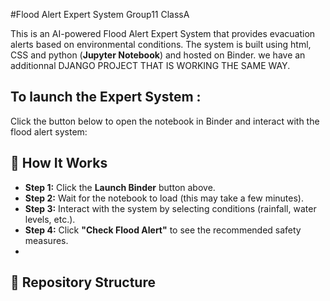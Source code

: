 #Flood Alert Expert System  Group11 ClassA

This is an AI-powered Flood Alert Expert System that provides evacuation alerts based on environmental conditions. The system is built using html, CSS and python (**Jupyter Notebook**) and hosted on Binder. we have an additionnal DJANGO PROJECT THAT IS WORKING THE SAME WAY.  

## To launch the Expert System : 
Click the button below to open the notebook in Binder and interact with the flood alert system:  


## 🔧 How It Works  
- **Step 1:** Click the **Launch Binder** button above.  
- **Step 2:** Wait for the notebook to load (this may take a few minutes).  
- **Step 3:** Interact with the system by selecting conditions (rainfall, water levels, etc.).  
- **Step 4:** Click **"Check Flood Alert"** to see the recommended safety measures.
- 
## 📂 Repository Structure  
